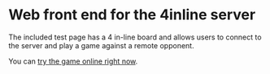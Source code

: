Web front end for the 4inline server
====================================

The included test page has a 4 in-line board and allows users
to connect to the server and play a game against a remote opponent.

You can [try the game online right now](http://4inline.engelsanchez.net).
